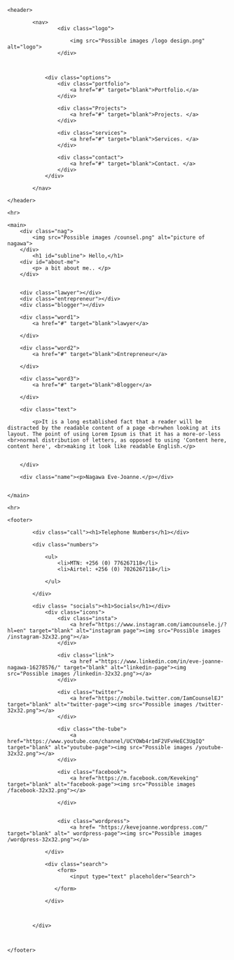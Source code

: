 <!DOCTYPE html>
<html lang="en">
<head>
    <meta charset="UTF-8">
    <meta http-equiv="X-UA-Compatible" content="IE=edge">
    <meta name="viewport" content="width=device-width, initial-scale=1.0">
    <title>Ask Me About The law </title>
    <meta name="description" content=" This is where you put the summary of the website.">
    <link rel="stylesheet" href="stylzz.css">
   

</head>
<body>
    
    <header>
        
            <nav>
                    <div class="logo">

                        <img src="Possible images /logo design.png" alt="logo">   
                    </div>
                    
                        

                <div class="options"> 
                    <div class="portfolio"> 
                        <a href="#" target="blank">Portfolio.</a>
                    </div>

                    <div class="Projects">
                        <a href="#" target="blank">Projects. </a>
                    </div>

                    <div class="services">
                        <a href="#" target="blank">Services. </a>
                    </div>
                    
                    <div class="contact">
                        <a href="#" target="blank">Contact. </a>
                    </div>
                </div>    
                
            </nav>

    </header>
 
    <hr> 

    <main>
        <div class="nag">
            <img src="Possible images /counsel.png" alt="picture of nagawa">
        </div>
            <h1 id="subline"> Hello,</h1>
        <div id="about-me">
            <p> a bit about me.. </p>
        </div>


        <div class="lawyer"></div>
        <div class="entrepreneur"></div>
        <div class="blogger"></div>

        <div class="word1">
            <a href="#" target="blank">lawyer</a>

        </div>

        <div class="word2">
            <a href="#" target="blank">Entrepreneur</a>

        </div>

        <div class="word3">
            <a href="#" target="blank">Blogger</a>

        </div>

        <div class="text">

            <p>It is a long established fact that a reader will be distracted by the readable content of a page <br>when looking at its layout. The point of using Lorem Ipsum is that it has a more-or-less <br>normal distribution of letters, as opposed to using 'Content here, content here', <br>making it look like readable English.</p>


        </div>

        <div class="name"><p>Nagawa Eve-Joanne.</p></div>

        
    </main>

    <hr>

    <footer>

            <div class="call"><h1>Telephone Numbers</h1></div> 

            <div class="numbers">

                <ul>
                    <li>MTN: +256 (0) 776267118</li>
                    <li>Airtel: +256 (0) 7026267118</li>

                </ul>

            </div>

            <div class= "socials"><h1>Socials</h1></div>
                <div class="icons">
                    <div class="insta">
                        <a href="https://www.instagram.com/iamcounsele.j/?hl=en" target="blank" alt="instagram page"><img src="Possible images /instagram-32x32.png"></a>
                    </div>

                    <div class="link">
                        <a href ="https://www.linkedin.com/in/eve-joanne-nagawa-16278576/" target="blank" alt="linkedin-page"><img src="Possible images /linkedin-32x32.png"></a>
                    </div>

                    <div class="twitter">
                        <a href="https://mobile.twitter.com/IamCounselEJ" target="blank" alt="twitter-page"><img src="Possible images /twitter-32x32.png"></a>
                    </div>

                    <div class="the-tube">
                        <a href="https://www.youtube.com/channel/UCYOWb4r1mF2VFvHeEC3UgIQ" target="blank" alt="youtube-page"><img src="Possible images /youtube-32x32.png"></a>
                    </div>
                    
                    <div class="facebook">
                        <a href="https://m.facebook.com/Keveking" target="blank" alt="facebook-page"><img src="Possible images /facebook-32x32.png"></a>

                    </div>


                    <div class="wordpress">
                        <a href= "https://kevejoanne.wordpress.com/" target="blank" alt=" wordpress-page"><img src="Possible images /wordpress-32x32.png"></a>

                </div>

                <div class="search">
                    <form>
                        <input type="text" placeholder="Search">

                   </form>

                </div>
                


            </div>



    </footer>

    
</body>
</html>
